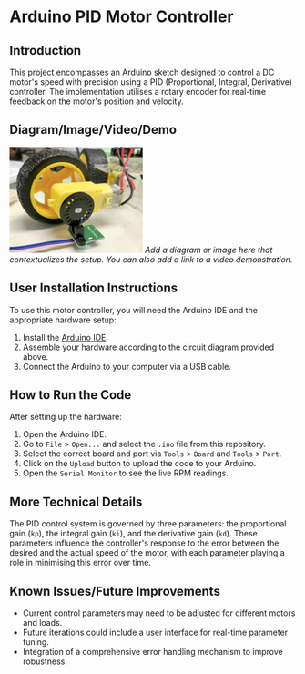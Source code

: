 # Arduino PID Motor Controller

## Introduction

This project encompasses an Arduino sketch designed to control a DC motor's speed with precision using a PID (Proportional, Integral, Derivative) controller. The implementation utilises a rotary encoder for real-time feedback on the motor's position and velocity. 

## Diagram/Image/Video/Demo

![PID Control System Diagram](/Source/PID_Control/Pictures/PID.png)
*Add a diagram or image here that contextualizes the setup. You can also add a link to a video demonstration.*

## User Installation Instructions

To use this motor controller, you will need the Arduino IDE and the appropriate hardware setup:

1. Install the [Arduino IDE](https://www.arduino.cc/en/software).
2. Assemble your hardware according to the circuit diagram provided above.
3. Connect the Arduino to your computer via a USB cable.

## How to Run the Code

After setting up the hardware:

1. Open the Arduino IDE.
2. Go to `File` > `Open...` and select the `.ino` file from this repository.
3. Select the correct board and port via `Tools` > `Board` and `Tools` > `Port`.
4. Click on the `Upload` button to upload the code to your Arduino.
5. Open the `Serial Monitor` to see the live RPM readings.

## More Technical Details

The PID control system is governed by three parameters: the proportional gain (`kp`), the integral gain (`ki`), and the derivative gain (`kd`). These parameters influence the controller's response to the error between the desired and the actual speed of the motor, with each parameter playing a role in minimising this error over time.

## Known Issues/Future Improvements

- Current control parameters may need to be adjusted for different motors and loads.
- Future iterations could include a user interface for real-time parameter tuning.
- Integration of a comprehensive error handling mechanism to improve robustness.


